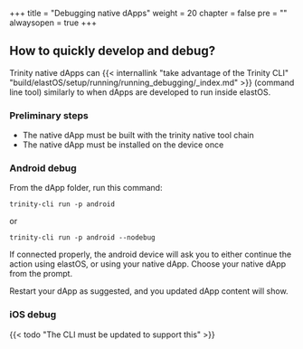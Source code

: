 +++
title = "Debugging native dApps"
weight = 20
chapter = false
pre = ""
alwaysopen = true
+++

## How to quickly develop and debug?

Trinity native dApps can {{< internallink "take advantage of the Trinity CLI" "build/elastOS/setup/running/running_debugging/_index.md" >}} (command line tool) similarly to when dApps are developed to run inside elastOS.

### Preliminary steps

* The native dApp must be built with the trinity native tool chain
* The native dApp must be installed on the device once

### Android debug

From the dApp folder, run this command:

    trinity-cli run -p android

or

    trinity-cli run -p android --nodebug

If connected properly, the android device will ask you to either continue the action using elastOS, or using your native dApp. Choose your native dApp from the prompt.

Restart your dApp as suggested, and you updated dApp content will show.

### iOS debug

{{< todo "The CLI must be updated to support this" >}}